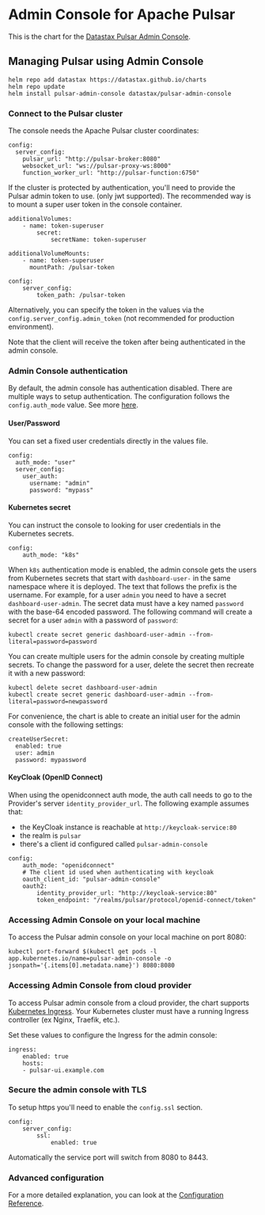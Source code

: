 # Admin Console for Apache Pulsar

This is the chart for the [Datastax Pulsar Admin Console](https://github.com/datastax/pulsar-admin-console/).

## Managing Pulsar using Admin Console

```
helm repo add datastax https://datastax.github.io/charts
helm repo update
helm install pulsar-admin-console datastax/pulsar-admin-console
```

### Connect to the Pulsar cluster

The console needs the Apache Pulsar cluster coordinates:

```
config:
  server_config:
    pulsar_url: "http://pulsar-broker:8080"    
    websocket_url: "ws://pulsar-proxy-ws:8000"
    function_worker_url: "http://pulsar-function:6750"
```

If the cluster is protected by authentication, you'll need to provide the Pulsar admin token to use. (only jwt supported).
The recommended way is to mount a super user token in the console container.
```
additionalVolumes:
    - name: token-superuser
        secret:
            secretName: token-superuser

additionalVolumeMounts:
    - name: token-superuser
      mountPath: /pulsar-token

config:
    server_config:
        token_path: /pulsar-token
```

Alternatively, you can specify the token in the values via the `config.server_config.admin_token` (not recommended for production environment).

Note that the client will receive the token after being authenticated in the admin console.


### Admin Console authentication

By default, the admin console has authentication disabled. 
There are multiple ways to setup authentication. The configuration follows the `config.auth_mode` value.
See more [here](https://github.com/datastax/pulsar-admin-console/#auth-modes).

#### User/Password
You can set a fixed user credentials directly in the values file.

```
config:
  auth_mode: "user"
  server_config:
    user_auth:
      username: "admin"
      password: "mypass"
```

#### Kubernetes secret

You can instruct the console to looking for user credentials in the Kubernetes secrets.

```
config:
    auth_mode: "k8s"
```
  

When `k8s` authentication mode is enabled, the admin console gets the users from Kubernetes secrets that start with `dashboard-user-` in the same namespace where it is deployed. The text that follows the prefix is the username. For example, for a user `admin` you need to have a secret `dashboard-user-admin`. The secret data must have a key named `password` with the base-64 encoded password. The following command will create a secret for a user `admin` with a password of `password`:

```
kubectl create secret generic dashboard-user-admin --from-literal=password=password
```

You can create multiple users for the admin console by creating multiple secrets. To change the password for a user, delete the secret then recreate it with a new password:

```
kubectl delete secret dashboard-user-admin
kubectl create secret generic dashboard-user-admin --from-literal=password=newpassword
```

For convenience, the chart is able to create an initial user for the admin console with the following settings:

```
createUserSecret:
  enabled: true
  user: admin
  password: mypassword
```


#### KeyCloak (OpenID Connect)

When using the openidconnect auth mode, the auth call needs to go to the Provider's server `identity_provider_url`.
The following example assumes that:
- the KeyCloak instance is reachable at `http://keycloak-service:80`
- the realm is `pulsar`
- there's a client id configured called `pulsar-admin-console`

```
config:
    auth_mode: "openidconnect"
    # The client id used when authenticating with keycloak
    oauth_client_id: "pulsar-admin-console"
    oauth2:
        identity_provider_url: "http://keycloak-service:80"
        token_endpoint: "/realms/pulsar/protocol/openid-connect/token"
```


### Accessing Admin Console on your local machine
To access the Pulsar admin console on your local machine on port 8080:

```
kubectl port-forward $(kubectl get pods -l app.kubernetes.io/name=pulsar-admin-console -o jsonpath='{.items[0].metadata.name}') 8080:8080
```

### Accessing Admin Console from cloud provider
To access Pulsar admin console from a cloud provider, the chart supports [Kubernetes Ingress](https://kubernetes.io/docs/concepts/services-networking/ingress/). Your Kubernetes cluster must have a running Ingress controller (ex Nginx, Traefik, etc.).

Set these values to configure the Ingress for the admin console:

```
ingress:
    enabled: true
    hosts:
    - pulsar-ui.example.com
```

### Secure the admin console with TLS
To setup https you'll need to enable the `config.ssl` section.

```
config:
    server_config:
        ssl:
            enabled: true
```

Automatically the service port will switch from 8080 to 8443.

### Advanced configuration
For a more detailed explanation, you can look at the [Configuration Reference](https://github.com/datastax/pulsar-admin-console/#configuration-reference).